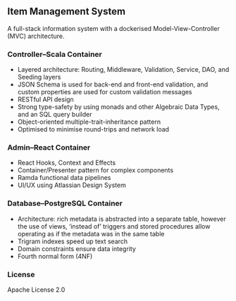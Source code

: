 ## Item Management System

A full-stack information system with a dockerised Model-View-Controller (MVC) architecture.

### Controller&ndash;Scala Container

* Layered architecture: Routing, Middleware, Validation, Service, DAO, and Seeding layers
* JSON Schema is used for back-end and front-end validation, and custom properties are used for custom validation messages
* RESTful API design
* Strong type-safety by using monads and other Algebraic Data Types, and an SQL query builder
* Object-oriented multiple-trait-inheritance pattern
* Optimised to minimise round-trips and network load

### Admin&ndash;React Container

* React Hooks, Context and Effects
* Container/Presenter pattern for complex components
* Ramda functional data pipelines
* UI/UX using Atlassian Design System

### Database&ndash;PostgreSQL Container

* Architecture: rich metadata is abstracted into a separate table, however the use of views, ‘instead of’ triggers and stored procedures allow operating as if the metadata was in the same table
* Trigram indexes speed up text search
* Domain constraints ensure data integrity
* Fourth normal form (4NF)

### License

Apache License 2.0
